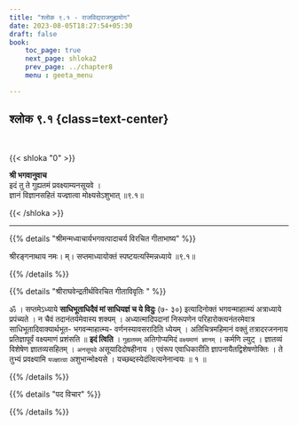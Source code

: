 ```yaml
---
title: "श्लोक ९.१ - राजविद्यराजगुह्ययोग"
date: 2023-08-05T18:27:54+05:30
draft: false
book:
    toc_page: true
    next_page: shloka2
    prev_page: ../chapter8
    menu : geeta_menu

---
```




## श्लोक ९.१ {class=text-center}

<br/>

{{< shloka  "0"  >}}

**श्री भगवानुवाच**  
इदं तु ते गुह्यतमं प्रवक्ष्याम्यनसूयवे ।  
ज्ञानं विज्ञानसहितं यज्ज्ञात्वा मोक्ष्यसेऽशुभात् ॥९.१॥ 

{{< /shloka >}}

---


{{% details "श्रीमन्मध्वाचार्यभगवत्पादाचर्य विरचित  गीताभाष्य" %}}

 श्रीरङ्गनाथाय नमः। म्। सप्तमाध्यायोक्तं स्पष्टयत्यस्मिन्नध्याये ॥९.१॥

{{% /details %}}



{{% details "श्रीराघवेन्द्रतीर्थविरचित गीताविवृतिः " %}}

ॐ । सप्तमेऽध्याये **साधिभूताधिदैवं मां साधियज्ञं च ये विदुः** (७-
३०) इत्यादिनोक्तं भगवन्माहात्म्यं अत्राध्याये प्रपंच्यते । न चैवं
तदानंतर्यमेवास्य शक्यम्‌ । अध्यात्मादिपदानां निरूपणेन
परिहारोक्त्यनंतरमेवात्र साधिभूतादिवाक्यार्थभूत- भगवन्माहात्म्य-
वर्णनस्यावसरादिति ध्येयम्‌ । अतिचित्रमहिमानं वक्तुं तत्रादरजननाय
प्रतिज्ञापूर्वं वक्ष्यमाणं प्रशंसति ॥ **इदं त्विति** । `गुह्यतमम्` अतिगोप्यमिदं
`वक्ष्यमाणं ज्ञानम्‌` । कर्मणि ल्युट्‌ । ज्ञातव्यं विशेषेण ज्ञातव्यसहितम्‌ ।
`अनसूयवे` असूयादिदोषहीनाय । एवंरूप एवाधिकारीति
ज्ञापनायैतद्विशेषणोक्तिः । ते तुभ्यं प्रवक्ष्यामि `यज्ज्ञात्वा` अशुभान्मोक्ष्यसे ।
यच्छब्दस्येदंत्वित्यनेनान्वयः ॥ १ ॥

{{% /details %}}



{{% details "पद विचार" %}}


{{% /details %}}
